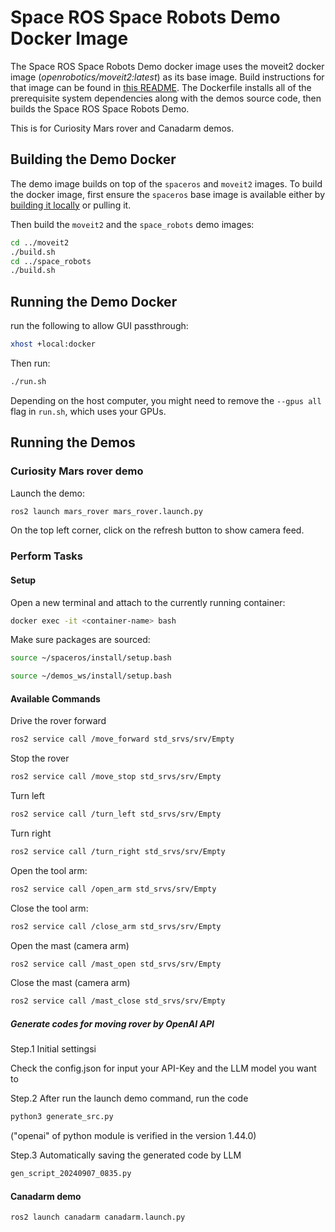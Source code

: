 # Space ROS Space Robots Demo Docker Image

The Space ROS Space Robots Demo docker image uses the moveit2 docker image (*openrobotics/moveit2:latest*) as its base image.
Build instructions for that image can be found in [this README](../moveit2/README.md).
The Dockerfile installs all of the prerequisite system dependencies along with the demos source code, then builds the Space ROS Space Robots Demo.

This is for Curiosity Mars rover and Canadarm demos.

## Building the Demo Docker

The demo image builds on top of the `spaceros` and `moveit2` images.
To build the docker image, first ensure the `spaceros` base image is available either by [building it locally](https://github.com/space-ros/space-ros) or pulling it.

Then build the `moveit2` and the `space_robots` demo images:

```bash
cd ../moveit2
./build.sh
cd ../space_robots
./build.sh
```

## Running the Demo Docker

run the following to allow GUI passthrough:
```bash
xhost +local:docker
```

Then run:
```bash
./run.sh
```

Depending on the host computer, you might need to remove the ```--gpus all``` flag in ```run.sh```, which uses your GPUs.

## Running the Demos

### Curiosity Mars rover demo
Launch the demo:
```bash
ros2 launch mars_rover mars_rover.launch.py
```

On the top left corner, click on the refresh button to show camera feed.

### Perform Tasks

#### Setup

Open a new terminal and attach to the currently running container:

```bash
docker exec -it <container-name> bash
```

Make sure packages are sourced:

```bash
source ~/spaceros/install/setup.bash
```

```bash
source ~/demos_ws/install/setup.bash
```

#### Available Commands

Drive the rover forward

```bash
ros2 service call /move_forward std_srvs/srv/Empty
```

Stop the rover

```bash
ros2 service call /move_stop std_srvs/srv/Empty
```

Turn left

```bash
ros2 service call /turn_left std_srvs/srv/Empty
```

Turn right

```bash
ros2 service call /turn_right std_srvs/srv/Empty
```

Open the tool arm:

```bash
ros2 service call /open_arm std_srvs/srv/Empty
```

Close the tool arm:

```bash
ros2 service call /close_arm std_srvs/srv/Empty
```

Open the mast (camera arm)

```bash
ros2 service call /mast_open std_srvs/srv/Empty
```

Close the mast (camera arm)

```bash
ros2 service call /mast_close std_srvs/srv/Empty
```

##### Generate codes for moving rover by OpenAI API

Step.1 Initial settingsi

Check the config.json for input your API-Key and the LLM model you want to

Step.2 After run the launch demo command, run the code

```bash
python3 generate_src.py
```
("openai" of python module is verified in the version 1.44.0)


Step.3 Automatically saving the generated code by LLM

```bash
gen_script_20240907_0835.py
```

#### Canadarm demo

```bash
ros2 launch canadarm canadarm.launch.py
```
